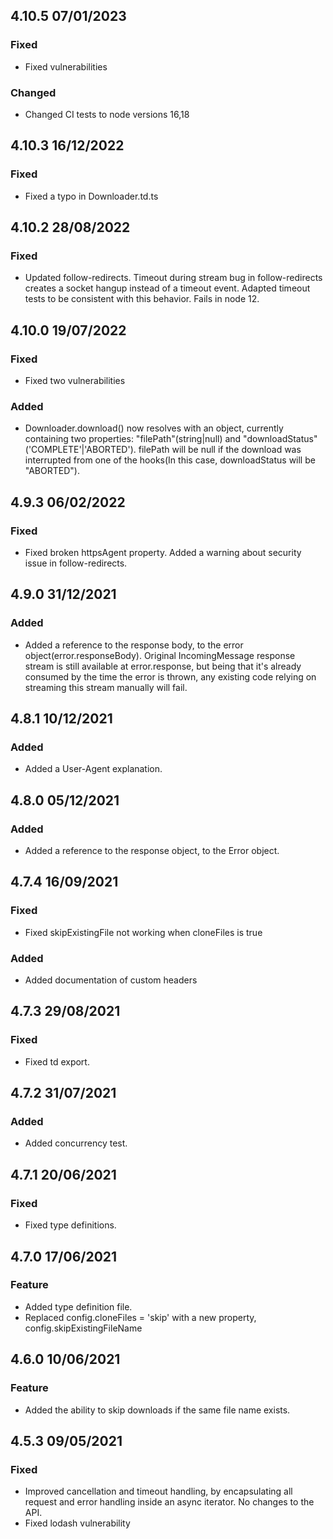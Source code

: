 ## 4.10.5 07/01/2023

### Fixed
- Fixed vulnerabilities

### Changed
- Changed CI tests to node versions 16,18

## 4.10.3 16/12/2022

### Fixed
- Fixed a typo in Downloader.td.ts

## 4.10.2 28/08/2022

### Fixed
- Updated follow-redirects. Timeout during stream bug in follow-redirects creates a socket hangup instead of a timeout event. Adapted timeout tests to be consistent with this behavior. Fails in node 12.

## 4.10.0 19/07/2022

### Fixed
- Fixed two vulnerabilities

### Added
- Downloader.download() now resolves with an object, currently containing two properties: "filePath"(string|null) and "downloadStatus"('COMPLETE'|'ABORTED').
filePath will be null if the download was interrupted from one of the hooks(In this case, downloadStatus will be "ABORTED").

## 4.9.3 06/02/2022

### Fixed
- Fixed broken httpsAgent property. Added a warning about security issue in follow-redirects.

## 4.9.0 31/12/2021

### Added
- Added a reference to the response body, to the error object(error.responseBody). Original IncomingMessage response stream is still available at error.response, but being that it's already consumed by the time the error is thrown, any existing code relying on streaming this stream manually will fail.

## 4.8.1 10/12/2021

### Added
- Added a User-Agent explanation.

## 4.8.0 05/12/2021

### Added
- Added a reference to the response object, to the Error object.

## 4.7.4 16/09/2021

### Fixed
- Fixed skipExistingFile not working when cloneFiles is true

### Added
- Added documentation of custom headers

## 4.7.3 29/08/2021

### Fixed
- Fixed td export.

## 4.7.2 31/07/2021

### Added
- Added concurrency test.

## 4.7.1 20/06/2021

### Fixed
- Fixed type definitions.


## 4.7.0 17/06/2021

### Feature
- Added type definition file.
- Replaced config.cloneFiles = 'skip' with a new property, config.skipExistingFileName
## 4.6.0 10/06/2021

### Feature
- Added the ability to skip downloads if the same file name exists.

## 4.5.3 09/05/2021

### Fixed
- Improved cancellation and timeout handling, by encapsulating all request and error handling inside an async iterator.
No changes to the API.
- Fixed lodash vulnerability
